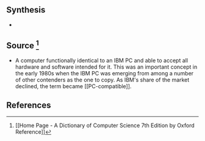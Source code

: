 ## Synthesis
- 
## Source [^1]
- A computer functionally identical to an IBM PC and able to accept all hardware and software intended for it. This was an important concept in the early 1980s when the IBM PC was emerging from among a number of other contenders as the one to copy. As IBM's share of the market declined, the term became [[PC-compatible]].
## References

[^1]: [[Home Page - A Dictionary of Computer Science 7th Edition by Oxford Reference]]